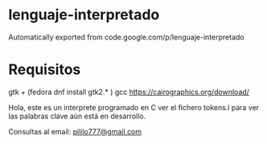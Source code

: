 # lenguaje-interpretado
Automatically exported from code.google.com/p/lenguaje-interpretado

# Requisitos
 gtk + (fedora dnf  install gtk2.* )
 gcc
 https://cairographics.org/download/
 
 



Hola, este es un interprete programado en C
ver el fichero tokens.l para ver las palabras clave
aún está en desarrollo.

Consultas al email: pililo777@gmail.com

